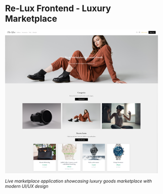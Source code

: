 # Re-Lux Frontend - Luxury Marketplace

![Re-Lux Homepage](src/assets/deployed.png)

*Live marketplace application showcasing luxury goods marketplace with modern UI/UX design*

